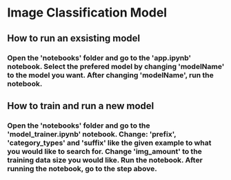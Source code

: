 # Image Classification Model
## How to run an exsisting model
### Open the 'notebooks' folder and go to the 'app.ipynb' notebook. Select the prefered model by changing 'modelName' to the model you want. After changing 'modelName', run the notebook.

## How to train and run a new model
### Open the 'notebooks' folder and go to the 'model_trainer.ipynb' notebook. Change: 'prefix', 'category_types' and 'suffix' like the given example to what you would like to search for. Change 'img_amount' to the training data size you would like. Run the notebook. After running the notebook, go to the step above.
